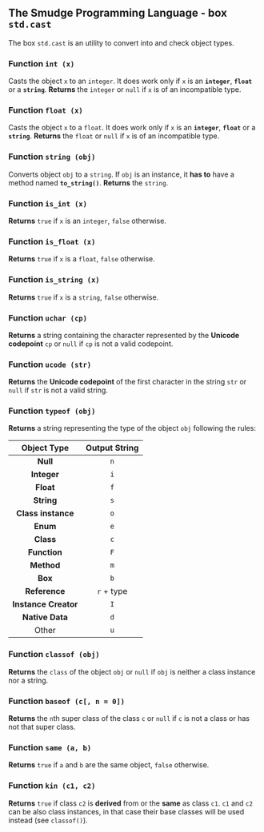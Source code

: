 ## The Smudge Programming Language - box `std.cast`
The box `std.cast` is an utility to convert into and
check object types.

### Function `int (x)`
Casts the object `x` to an `integer`.
It does work only if `x` is an **`integer`**, **`float`** or a **`string`**.
**Returns** the `integer` or `null` if `x` is of an incompatible type.

### Function `float (x)`
Casts the object `x` to a `float`.
It does work only if `x` is an **`integer`**, **`float`** or a **`string`**.
**Returns** the `float` or `null` if `x` is of an incompatible type.

### Function `string (obj)`
Converts object `obj` to a `string`.
If `obj` is an instance, it **has to** have a method named **`to_string()`**.
**Returns** the `string`.

### Function `is_int (x)`
**Returns** `true` if `x` is an `integer`, `false` otherwise.

### Function `is_float (x)`
**Returns** `true` if `x` is a `float`, `false` otherwise.

### Function `is_string (x)`
**Returns** `true` if `x` is a `string`,
`false` otherwise.

### Function `uchar (cp)`
**Returns** a string containing the character represented by the **Unicode codepoint** `cp` or `null` if `cp` is not a valid codepoint.

### Function `ucode (str)`
**Returns** the **Unicode codepoint** of the first character in the string `str` or `null` if `str` is not a valid string.

### Function `typeof (obj)`
**Returns** a string representing the type of the object `obj` following the rules:

| Object Type | Output String |
|:--:|:--:|
| **Null** | `n` |
| **Integer** | `i` |
| **Float** | `f` |
| **String** | `s` |
| **Class instance** | `o` |
| **Enum** | `e` |
| **Class** | `c` |
| **Function** | `F` |
| **Method** | `m` |
| **Box** | `b` |
| **Reference** | `r` + type |
| **Instance Creator** | `I` |
| **Native Data** | `d` |
| Other | `u` |

### Function `classof (obj)`
**Returns** the `class` of the object `obj` or `null` if `obj` is neither a class instance nor a string.

### Function `baseof (c[, n = 0])`
**Returns** the `n`th super class of the class `c` or `null` if `c` is not a class or has not that super class.

### Function `same (a, b)`
**Returns** `true` if `a` and `b` are the same object, `false` otherwise.

### Function `kin (c1, c2)`
**Returns** `true` if class `c2` is **derived** from or the **same** as class `c1`. `c1` and `c2` can be also class instances, in that case their base classes will be used instead (see `classof()`).
